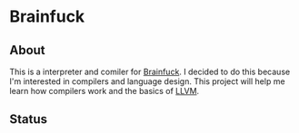 # Brainfuck

## About
This is a interpreter and comiler for [Brainfuck](https://en.wikipedia.org/wiki/Brainfuck).
I decided to do this because I'm interested in compilers and language design.
This project will help me learn how compilers work and the basics of [LLVM](https://llvm.org/).

## Status
